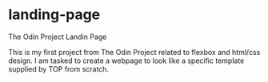 # landing-page
The Odin Project Landin Page

This is my first project from The Odin Project related to flexbox and html/css design. I am tasked to create a webpage to look like a specific template supplied by TOP from scratch. 
